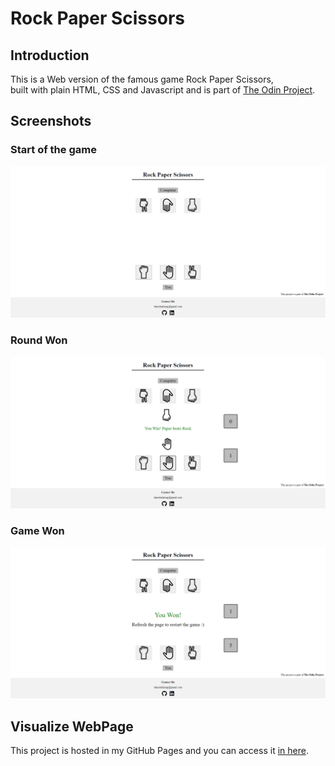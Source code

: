 # Rock Paper Scissors

## Introduction

This is a Web version of the famous game Rock Paper Scissors,  
built with plain HTML, CSS and Javascript and is part of [The Odin Project](https://www.theodinproject.com/).

## Screenshots
### Start of the game
![Project screenshot](./images/screenshots/start-game.png "Project screenshot")

### Round Won
![Project screenshot](./images/screenshots/win-round.png "Project screenshot")

### Game Won
![Project screenshot](./images/screenshots/win-game.png "Project screenshot")



## Visualize WebPage

This project is hosted in my GitHub Pages and you can access it [in here](https://daniellima0.github.io/rock-paper-scissors/).
